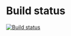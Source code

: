 # Build status

[![Build status](https://ci.appveyor.com/api/projects/status/68l4w3qqajjs0wo2?svg=true)](https://ci.appveyor.com/project/alena-suhih/auto-task-2-3)